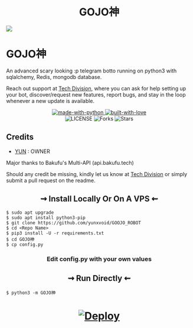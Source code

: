 </h1>
</details> 

<h1 align="center"> 
    GOJO神
</h1>

![](https://telegra.ph/file/7e882418e0b73b737e11f.jpg)
# GOJO神

An advanced scary looking :p telegram botto running on python3 with sqlalchemy, Redis, mongodb database.

Reach out support at [Tech Division](https://t.me/IgniteTechDivision), where you can ask for help setting up your bot, discover/request new features, report bugs, and stay in the loop whenever a new update is available. 

<p align="center">
    <a href="https://python.org">
        <img src="http://forthebadge.com/images/badges/made-with-python.svg" alt="made-with-python">
    </a>
    <a href="https://github.com/yunxvoid">
        <img src="http://ForTheBadge.com/images/badges/built-with-love.svg" alt="built-with-love">
    </a> <br>
    <img src="https://img.shields.io/github/license/yunxvoid/GOJO_ROBOT?style=for-the-badge&logo=appveyor" alt="LICENSE">
    <img src="https://img.shields.io/github/forks/yunxvoid/GOJO_ROBOT?style=for-the-badge&logo=appveyor" alt="Forks">
    <img src="https://img.shields.io/github/stars/yunxvoid/GOJO_ROBOT?style=for-the-badge&logo=appveyor" alt="Stars">
</p>

## Credits

+ [YUN](https://github.com/yunxvoid) : OWNER

Major thanks to Bakufu's Multi-API (api.bakufu.tech)


Should any credit be missing, kindly let us know at [Tech Division](https://t.me/IgniteTechDivision) or simply submit a pull request on the readme.


<h2 align="center"> 
   ⇝ Install Locally Or On A VPS ⇜
</h2>

```console
$ sudo apt upgrade
$ sudo apt install python3-pip
$ git clone https://github.com/yunxvoid/GOOJO_ROBOT
$ cd <Repo Name>
$ pip3 install -U -r requirements.txt
$ cd GOJO神
$ cp config.py
```
 
<h3 align="center"> 
    Edit <b>config.py</b> with your own values
</h3>

<h2 align="center"> 
   ⇝ Run Directly ⇜
</h2>

```console
$ python3 -m GOJO神
```

<h1>
    <p align="center">
        <a href="https://heroku.com/deploy?template=https://github.com/yunxvoid/GOJO_ROBOT">
            <img src="https://www.herokucdn.com/deploy/button.svg" alt="Deploy">
        </a>
    </p>
</h1>
